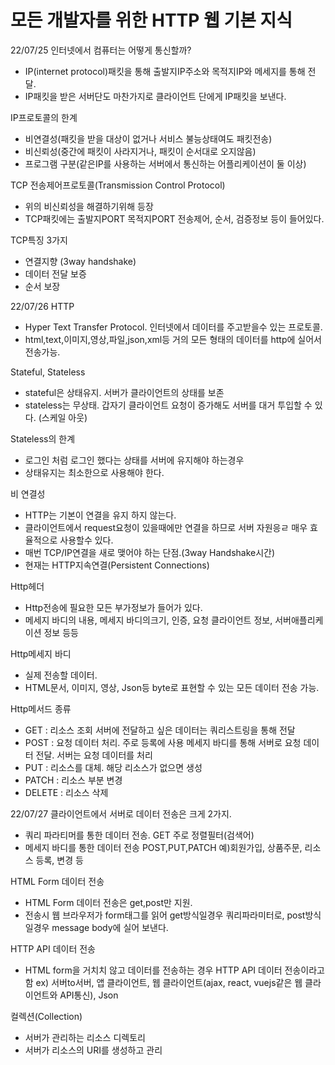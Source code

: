 # 모든 개발자를 위한 HTTP 웹 기본 지식

22/07/25
인터넷에서 컴퓨터는 어떻게 통신할까?
- IP(internet protocol)패킷을 통해 출발지IP주소와 목적지IP와 메세지를 통해 전달.
- IP패킷을 받은 서버단도 마찬가지로 클라이언트 단에게 IP패킷을 보낸다.

IP프로토콜의 한계
- 비연결성(패킷을 받을 대상이 없거나 서비스 불능상태여도 패킷전송)
- 비신뢰성(중간에 패킷이 사라지거나, 패킷이 순서대로 오지않음)
- 프로그램 구분(같은IP를 사용하는 서버에서 통신하는 어플리케이션이 둘 이상)

TCP 전송제어프로토콜(Transmission Control Protocol)
- 위의 비신뢰성을 해결하기위해 등장
- TCP패킷에는 출발지PORT 목적지PORT 전송제어, 순서, 검증정보 등이 들어있다.

TCP특징 3가지
- 연결지향 (3way handshake)
- 데이터 전달 보증
- 순서 보장

22/07/26
 HTTP
- Hyper Text Transfer Protocol. 인터넷에서 데이터를 주고받을수 있는 프로토콜.
- html,text,이미지,영상,파일,json,xml등 거의 모든 형태의 데이터를 http에 실어서 전송가능.

 Stateful, Stateless
- stateful은 상태유지. 서버가 클라이언트의 상태를 보존
- stateless는 무상태. 갑자기 클라이언트 요청이 증가해도 서버를 대거 투입할 수 있다. (스케일 아웃)

 Stateless의 한계
- 로그인 처럼 로그인 했다는 상태를 서버에 유지해야 하는경우
- 상태유지는 최소한으로 사용해야 한다.

 비 연결성
- HTTP는 기본이 연결을 유지 하지 않는다.
- 클라이언트에서 request요청이 있을때에만 연결을 하므로 서버 자원응ㄹ 매우 효율적으로 사용할수 있다.
- 매번 TCP/IP연결을 새로 맺어야 하는 단점.(3way Handshake시간)
- 현재는 HTTP지속연결(Persistent Connections)

 Http헤더
- Http전송에 필요한 모든 부가정보가 들어가 있다.
- 메세지 바디의 내용, 메세지 바디의크기, 인증, 요청 클라이언트 정보, 서버애플리케이션 정보 등등

 Http메세지 바디
- 실제 전송할 데이터.
- HTML문서, 이미지, 영상, Json등 byte로 표현할 수 있는 모든 데이터 전송 가능.

 Http메서드 종류
- GET : 리소스 조회
  서버에 전달하고 싶은 데이터는 쿼리스트링을 통해 전달
- POST : 요청 데이터 처리. 주로 등록에 사용
  메세지 바디를 통해 서버로 요청 데이터 전달. 서버는 요청 데이터를 처리
- PUT : 리소스를 대체. 해당 리소스가 없으면 생성
- PATCH : 리소스 부분 변경
- DELETE : 리소스 삭제

22/07/27
 클라이언트에서 서버로 데이터 전송은 크게 2가지.
- 쿼리 파라티머를 통한 데이터 전송.
  GET 주로 정렬필터(검색어)
- 메세지 바디를 통한 데이터 전송
  POST,PUT,PATCH 예)회원가입, 상품주문, 리소스 등록, 변경 등
  
 HTML Form 데이터 전송
- HTML Form 데이터 전송은 get,post만 지원.
- 전송시 웹 브라우저가 form태그를 읽어 get방식일경우 쿼리파라미터로, 
  post방식일경우 message body에 실어 보낸다.
  
 HTTP API 데이터 전송
- HTML form을 거치치 않고 데이터를 전송하는 경우 HTTP API 데이터 전송이라고함
  ex) 서버to서버, 앱 클라이언트, 웹 클라이언트(ajax, react, vuejs같은 웹 클라이언트와 API통신), Json
  
 컬렉션(Collection)
- 서버가 관리하는 리소스 디렉토리
- 서버가 리소스의 URI를 생성하고 관리